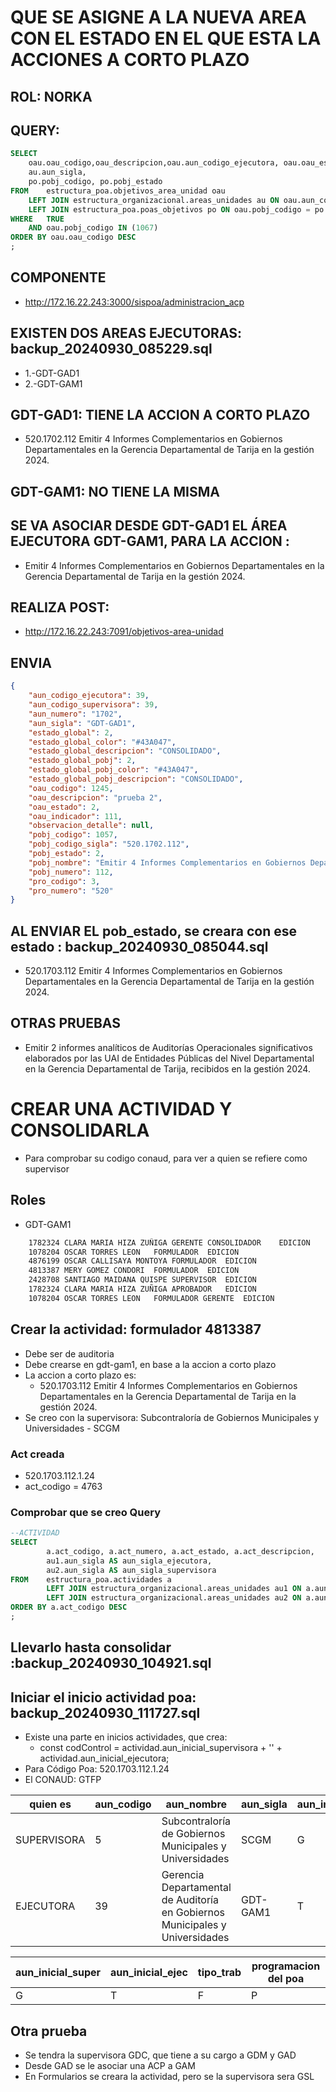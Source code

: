 # QUE SE ASIGNE A LA NUEVA AREA CON EL ESTADO EN EL QUE ESTA LA ACCIONES A CORTO PLAZO
## ROL: NORKA

## QUERY:
```sql
SELECT
	oau.oau_codigo,oau_descripcion,oau.aun_codigo_ejecutora, oau.oau_estado,
	au.aun_sigla,
	po.pobj_codigo, po.pobj_estado
FROM 	estructura_poa.objetivos_area_unidad oau
	LEFT JOIN estructura_organizacional.areas_unidades au ON oau.aun_codigo_ejecutora = au.aun_codigo
	LEFT JOIN estructura_poa.poas_objetivos po ON oau.pobj_codigo = po.pobj_codigo
WHERE 	TRUE
	AND oau.pobj_codigo IN (1067)
ORDER BY oau.oau_codigo DESC
;
```
## COMPONENTE
- http://172.16.22.243:3000/sispoa/administracion_acp

## EXISTEN DOS AREAS EJECUTORAS: backup_20240930_085229.sql
- 1.-GDT-GAD1
- 2.-GDT-GAM1

## GDT-GAD1: TIENE LA ACCION A CORTO PLAZO
- 520.1702.112	Emitir 4 Informes Complementarios en Gobiernos Departamentales en la Gerencia Departamental de Tarija en la gestión 2024.

## GDT-GAM1: NO TIENE LA MISMA

## SE VA ASOCIAR DESDE GDT-GAD1 EL ÁREA EJECUTORA GDT-GAM1, PARA LA ACCION :
- Emitir 4 Informes Complementarios en Gobiernos Departamentales en la Gerencia Departamental de Tarija en la gestión 2024.

## REALIZA POST:
- http://172.16.22.243:7091/objetivos-area-unidad

## ENVIA
```json
{
	"aun_codigo_ejecutora": 39,
	"aun_codigo_supervisora": 39,
	"aun_numero": "1702",
	"aun_sigla": "GDT-GAD1",
	"estado_global": 2,
	"estado_global_color": "#43A047",
	"estado_global_descripcion": "CONSOLIDADO",
	"estado_global_pobj": 2,
	"estado_global_pobj_color": "#43A047",
	"estado_global_pobj_descripcion": "CONSOLIDADO",
	"oau_codigo": 1245,
	"oau_descripcion": "prueba 2",
	"oau_estado": 2,
	"oau_indicador": 111,
	"observacion_detalle": null,
	"pobj_codigo": 1057,
	"pobj_codigo_sigla": "520.1702.112",
	"pobj_estado": 2,
	"pobj_nombre": "Emitir 4 Informes Complementarios en Gobiernos Departamentales en la Gerencia Departamental de Tarija en la gestión 2024.",
	"pobj_numero": 112,
	"pro_codigo": 3,
	"pro_numero": "520"
}
```

## AL ENVIAR EL pob_estado, se creara con ese estado : backup_20240930_085044.sql
- 520.1703.112	Emitir 4 Informes Complementarios en Gobiernos Departamentales en la Gerencia Departamental de Tarija en la gestión 2024.

## OTRAS PRUEBAS
- Emitir 2 informes analíticos de Auditorías Operacionales significativos elaborados por las UAI de Entidades Públicas del Nivel Departamental en la Gerencia Departamental de Tarija, recibidos en la gestión 2024.

# CREAR UNA ACTIVIDAD Y CONSOLIDARLA
- Para comprobar su codigo conaud, para ver a quien se refiere como supervisor
## Roles
- GDT-GAM1
```txt
	1782324	CLARA MARIA HIZA ZUÑIGA	GERENTE CONSOLIDADOR 	EDICION
	1078204	OSCAR TORRES LEON	FORMULADOR 	EDICION
	4876199	OSCAR CALLISAYA MONTOYA	FORMULADOR 	EDICION
	4813387	MERY GOMEZ CONDORI	FORMULADOR 	EDICION
	2428708	SANTIAGO MAIDANA QUISPE	SUPERVISOR 	EDICION
	1782324	CLARA MARIA HIZA ZUÑIGA	APROBADOR 	EDICION
	1078204	OSCAR TORRES LEON	FORMULADOR GERENTE 	EDICION 
```
## Crear la actividad: formulador 4813387
- Debe ser de auditoria
- Debe crearse en gdt-gam1, en base a la accion a corto plazo
- La accion a corto plazo es:
	- 520.1703.112 Emitir 4 Informes Complementarios en Gobiernos Departamentales en la Gerencia Departamental de Tarija en la gestión 2024.
- Se creo con la supervisora: Subcontraloría de Gobiernos Municipales y Universidades - SCGM
### Act creada
- 520.1703.112.1.24
- act_codigo = 4763
### Comprobar que se creo Query
```sql
--ACTIVIDAD
SELECT
		a.act_codigo, a.act_numero, a.act_estado, a.act_descripcion,
		au1.aun_sigla AS aun_sigla_ejecutora,
		au2.aun_sigla AS aun_sigla_supervisora
FROM 	estructura_poa.actividades a
		LEFT JOIN estructura_organizacional.areas_unidades au1 ON a.aun_codigo_ejecutora = au1.aun_codigo
		LEFT JOIN estructura_organizacional.areas_unidades au2 ON a.aun_codigo_supervisora = au2.aun_codigo
ORDER BY a.act_codigo DESC
;
```
## Llevarlo hasta consolidar :backup_20240930_104921.sql
## Iniciar el inicio actividad poa: backup_20240930_111727.sql
- Existe una parte en inicios actividades, que crea:
	- const codControl = actividad.aun_inicial_supervisora + '' + actividad.aun_inicial_ejecutora;
- Para Código Poa: 	520.1703.112.1.24
- El CONAUD:		GTFP

|quien es|aun_codigo|aun_nombre|aun_sigla|aun_inicial|
|----------|----------|----------|---------|-----------|
|SUPERVISORA|5|Subcontraloría de Gobiernos Municipales y Universidades|SCGM|G|
|EJECUTORA|39|Gerencia Departamental de Auditoría en Gobiernos Municipales y Universidades|GDT-GAM1|T|

|aun_inicial_super|aun_inicial_ejec|tipo_trab|programacion del poa|
|----------|----------|----------|---------|
|G|T|F|P|

## Otra prueba
- Se tendra la supervisora GDC, que tiene a su cargo a GDM y GAD
- Desde GAD se le asociar una ACP a GAM
- En Formularios se creara la actividad, pero se la supervisora sera GSL 






